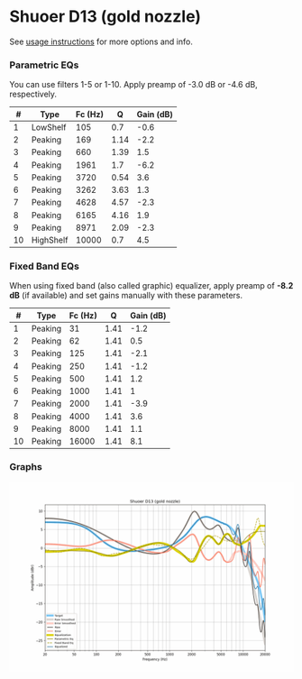 # Shuoer D13 (gold nozzle)
See [usage instructions](https://github.com/jaakkopasanen/AutoEq#usage) for more options and info.

### Parametric EQs
You can use filters 1-5 or 1-10. Apply preamp of -3.0 dB or -4.6 dB, respectively.

|   # | Type      |   Fc (Hz) |    Q |   Gain (dB) |
|-----|-----------|-----------|------|-------------|
|   1 | LowShelf  |       105 | 0.7  |        -0.6 |
|   2 | Peaking   |       169 | 1.14 |        -2.2 |
|   3 | Peaking   |       660 | 1.39 |         1.5 |
|   4 | Peaking   |      1961 | 1.7  |        -6.2 |
|   5 | Peaking   |      3720 | 0.54 |         3.6 |
|   6 | Peaking   |      3262 | 3.63 |         1.3 |
|   7 | Peaking   |      4628 | 4.57 |        -2.3 |
|   8 | Peaking   |      6165 | 4.16 |         1.9 |
|   9 | Peaking   |      8971 | 2.09 |        -2.3 |
|  10 | HighShelf |     10000 | 0.7  |         4.5 |

### Fixed Band EQs
When using fixed band (also called graphic) equalizer, apply preamp of **-8.2 dB** (if available) and set gains manually with these parameters.

|   # | Type    |   Fc (Hz) |    Q |   Gain (dB) |
|-----|---------|-----------|------|-------------|
|   1 | Peaking |        31 | 1.41 |        -1.2 |
|   2 | Peaking |        62 | 1.41 |         0.5 |
|   3 | Peaking |       125 | 1.41 |        -2.1 |
|   4 | Peaking |       250 | 1.41 |        -1.2 |
|   5 | Peaking |       500 | 1.41 |         1.2 |
|   6 | Peaking |      1000 | 1.41 |         1   |
|   7 | Peaking |      2000 | 1.41 |        -3.9 |
|   8 | Peaking |      4000 | 1.41 |         3.6 |
|   9 | Peaking |      8000 | 1.41 |         1.1 |
|  10 | Peaking |     16000 | 1.41 |         8.1 |

### Graphs
![](./Shuoer%20D13%20(gold%20nozzle).png)

